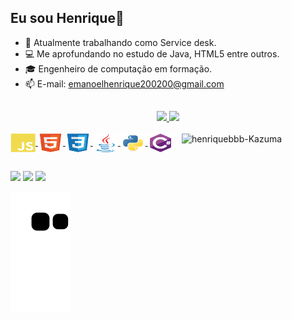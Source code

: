 ## Eu sou Henrique👋
- 👔 Atualmente trabalhando como Service desk.
- 💻 Me aprofundando no estudo de Java, HTML5 entre outros. 
- 🎓 Engenheiro de computação em formação.
- 📫 E-mail: emanoelhenrique200200@gmail.com
 ##
  
<div style="display: inline_block" align="center">
  <a href="https://github.com/henriquebbb">
  <img height="180" src="https://github-readme-stats.vercel.app/api?username=henriquebbb&show_icons=true&theme=algolia&include_all_commits=true&count_private=true"/>
  <img height="180" src="https://github-readme-stats.vercel.app/api/top-langs/?username=henriquebbb&layout=compact&langs_count=3&theme=algolia"/>
</div>
  
  <div style="display: inline_block"><br>
  <img align="center" alt="henriquebbb-Js" height="30" width="40" src="https://raw.githubusercontent.com/devicons/devicon/master/icons/javascript/javascript-plain.svg">
  <img align="center" alt="henriquebbb-HTML" height="30" width="40" src="https://raw.githubusercontent.com/devicons/devicon/master/icons/html5/html5-original.svg">
  <img align="center" alt="henriquebbb-CSS" height="30" width="40" src="https://raw.githubusercontent.com/devicons/devicon/master/icons/css3/css3-original.svg">
  <img align="center" alt="henriquebbb-Java" height="30" width="40" src="https://raw.githubusercontent.com/devicons/devicon/master/icons/java/java-original.svg">
  <img align="center" alt="henriquebbb-Python" height="30" width="40" src="https://raw.githubusercontent.com/devicons/devicon/master/icons/python/python-original.svg">
  <img align="center" alt="henriquebbb-Csharp" height="30" width="40" src="https://raw.githubusercontent.com/devicons/devicon/master/icons/csharp/csharp-original.svg">
  <img align="right" alt="henriquebbb-Kazuma" height="130" width="230" src="https://c.tenor.com/uYewS1Vwk7cAAAAC/kazuma-sato-konosuba.gif"> 
</div>
  
  ##  
  
<div>  
  <a href="https://www.instagram.com/henrique1516/" target="_blank"><img src="https://img.shields.io/badge/-Instagram-%23E4405F?style=for-the-badge&logo=instagram&logoColor=white" target="_blank"></a>
  <a href="https://www.linkedin.com/in/henrique-emanoel-442250191/" target="_blank"><img src="https://img.shields.io/badge/-LinkedIn-%230077B5?style=for-the-badge&logo=linkedin&logoColor=white" target="_blank"></a> 
  <a href = "mailto:emanoelhenrique200200@gmail.com"><img src="https://img.shields.io/badge/Gmail-D14836?style=for-the-badge&logo=gmail&logoColor=white" target="_blank"></a>
  
  ![Snake animation](https://github.com/henriquebbb/henriquebbb/blob/output/github-contribution-grid-snake.svg)
  
</div>



